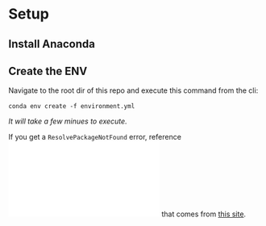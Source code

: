 # Setup

## Install Anaconda

## Create the ENV

Navigate to the root dir of this repo and execute this command from the cli:
```
conda env create -f environment.yml
```
*It will take a few minues to execute.*

If you get a `ResolvePackageNotFound` error, reference ![this article](Setting_Up_a_Conda_Environment.pdf) that comes from [this site](https://medium.com/swlh/setting-up-a-conda-environment-in-less-than-5-minutes-e64d8fc338e4).
